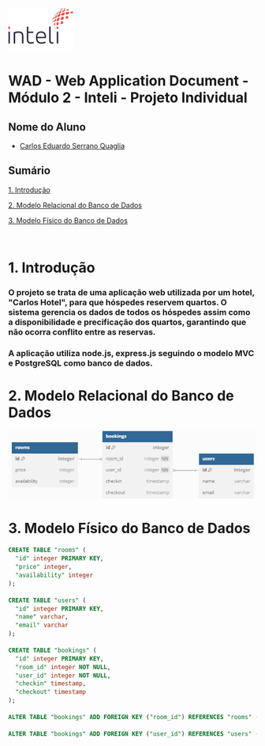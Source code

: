 
<img src="../assets/wad/logointeli.png">


# WAD - Web Application Document - Módulo 2 - Inteli - Projeto Individual

## Nome do Aluno
- <a href="https://github.com/CaduQuaglia">Carlos Eduardo Serrano Quaglia</a>

## Sumário

[1. Introdução](#c1)

[2. Modelo Relacional do Banco de Dados](#c2)

[3. Modelo Físico do Banco de Dados](#c3)

<br>


# <a name="c1"></a>1. Introdução

### O projeto se trata de uma aplicação web utilizada por um hotel, "Carlos Hotel", para que hóspedes reservem quartos. O sistema gerencia os dados de todos os hóspedes assim como a disponibilidade e precificação dos quartos, garantindo que não ocorra conflito entre as reservas. <br>
### A aplicação utiliza node.js, express.js seguindo o modelo MVC e PostgreSQL como banco de dados.


# <a name="c2"></a>2. Modelo Relacional do Banco de Dados
<img src="../assets/wad/modelo-banco.png"><br>

# <a name="c3"></a>3. Modelo Físico do Banco de Dados
~~~~sql
CREATE TABLE "rooms" (
  "id" integer PRIMARY KEY,
  "price" integer,
  "availability" integer
);

CREATE TABLE "users" (
  "id" integer PRIMARY KEY,
  "name" varchar,
  "email" varchar
);

CREATE TABLE "bookings" (
  "id" integer PRIMARY KEY,
  "room_id" integer NOT NULL,
  "user_id" integer NOT NULL,
  "checkin" timestamp,
  "checkout" timestamp
);

ALTER TABLE "bookings" ADD FOREIGN KEY ("room_id") REFERENCES "rooms" ("id");

ALTER TABLE "bookings" ADD FOREIGN KEY ("user_id") REFERENCES "users" ("id");
~~~~
